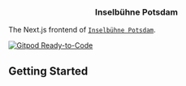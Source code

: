 <div id="theia-logo" align="center">
    <h3>Inselbühne Potsdam</h3>
</div>

The Next.js frontend of [`Inselbühne Potsdam`](https://www.inselbuehne-potsdam.de).

[![Gitpod Ready-to-Code](https://img.shields.io/badge/Gitpod-Ready--to--Code-blue?logo=gitpod)](https://gitpod.io/#https://github.com/potsdamer-buergerstiftung/inselbuehne)

## Getting Started

